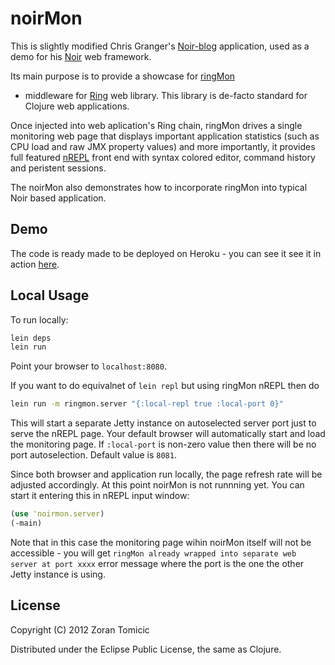 # noirMon

This is slightly modified Chris Granger's
[Noir-blog](https://github.com/ibdknox/Noir-blog) application,
used as a demo for his
[Noir](https://github.com/ibdknox/noir) web framework.

Its main purpose is to provide a showcase for
[ringMon](https://github.com/zoka/ringMon)
- middleware for
[Ring](https://github.com/mmcgrana/ring) web library. This library is
de-facto standard for Clojure web applications.

Once injected into web aplication's Ring chain,
ringMon drives a single monitoring web page that displays important application
statistics (such as CPU load and raw JMX property values) and more importantly,
it provides full featured
[nREPL](https://github.com/clojure/tools.nrepl)
front end with syntax colored editor, command history and peristent sessions.

The noirMon also demonstrates how to incorporate ringMon
into typical Noir based application.

## Demo

The code is ready made to be deployed on Heroku - you can see it see it in action
[here](http://noirmon.herokuapp.com/).

## Local Usage

To run locally:

```bash
lein deps
lein run
```
Point your browser to `localhost:8080`.

If you want to do equivalnet
of `lein repl` but using ringMon nREPL then do

```bash
lein run -m ringmon.server "{:local-repl true :local-port 0}"
```
This will start a separate Jetty instance on autoselected server
port just to serve the nREPL page. Your default browser will automatically
start and load the monitoring page. If `:local-port` is
non-zero value then there will be no port autoselection. Default
value is `8081`.

Since both browser and application run locally,
the page refresh rate will be adjusted accordingly.
At this point noirMon is not runnning yet.
You can start it entering this in nREPL input window:

```clojure
(use 'noirmon.server)
(-main)
```
Note that in this  case the monitoring page wihin noirMon itself will
not be accessible - you will get
`ringMon already wrapped into separate web server at port xxxx` error
message where the port is the one the other Jetty instance is using.

## License

Copyright (C) 2012 Zoran Tomicic

Distributed under the Eclipse Public License, the same as Clojure.

